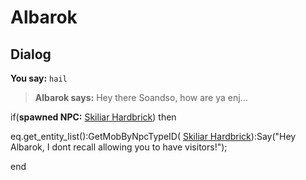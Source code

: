 # Albarok


## Dialog

**You say:** `hail`



>**Albarok says:** Hey there Soandso, how are ya enj...


if(**spawned NPC:**  [Skiliar Hardbrick](/npc/150023)) then



eq.get_entity_list():GetMobByNpcTypeID( [Skiliar Hardbrick](/npc/150023)):Say("Hey Albarok, I dont recall allowing you to have visitors!");

end
